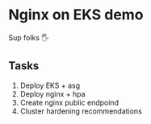 # Nginx on EKS demo

Sup folks 🖐

## Tasks
1. Deploy EKS + asg
2. Deploy nginx + hpa
3. Create nginx public endpoind
4. Cluster hardening recommendations
